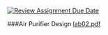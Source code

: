 [![Review Assignment Due Date](https://classroom.github.com/assets/deadline-readme-button-24ddc0f5d75046c5622901739e7c5dd533143b0c8e959d652212380cedb1ea36.svg)](https://classroom.github.com/a/M0TFBBAV)

###Air Purifier Design
[lab02.pdf](https://github.com/261200-2566-2/lab02-meowmeow/files/13457136/lab02.pdf)

